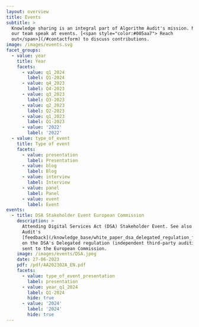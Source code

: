 ```yaml
---
layout: overview
title: Events
subtitle: >
  Knowledge sharing is an integral part of Algorithm Audit's mission. Members of
  our team speak at events. [<span style="color:#005aa7"> Reach
  out</span>](/#contactform) to discuss contributions.
image: /images/events.svg
facet_groups:
  - value: year
    title: Year
    facets:
      - value: q1_2024
        label: Q1-2024
      - value: q4_2023
        label: Q4-2023
      - value: q3_2023
        label: Q3-2023
      - value: q2_2023
        label: Q2-2023
      - value: q1_2023
        label: Q1-2023
      - value: '2022'
        label: '2022'
  - value: type_of_event
    title: Type of event
    facets:
      - value: presentation
        label: Presentation
      - value: blog
        label: Blog
      - value: interview
        label: Interview
      - value: panel
        label: Panel
      - value: event
        label: Event
events:
  - title: DSA Stakeholder Event European Commission
    description: >
      Attending Digital Services Act (DSA) Stakeholder Event. See also Algorithm
      Audit's
      [feedback](/knowledge_base/white_paper_dsa_delegated_regulation_feedback/)
      on the DSA's Delegated regulation (independent third-party auditing) as
      sent to the European Commission.  
    image: /images/events/DSA.jpeg
    date: 27-06-2023
    pdf: /pdf/AA202302A_EN.pdf
    facets:
      - value: type_of_event_presentation
        label: presentation
      - value: year_q1_2024
        label: Q1-2024
        hide: true
      - value: '2024'
        label: '2024'
        hide: true
---
```




